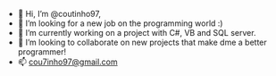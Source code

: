 - 👋 Hi, I’m @coutinho97,
- 👀 I’m looking for a new job on the programming world :)
- 🌱 I’m currently working on a project with C#, VB and SQL server.
- 💞️ I’m looking to collaborate on new projects that make dme a better programmer!
- 📫 cou7inho97@gmail.com

<!---
coutinho97/coutinho97 is a ✨ special ✨ repository because its `README.md` (this file) appears on your GitHub profile.
You can click the Preview link to take a look at your changes.
--->
